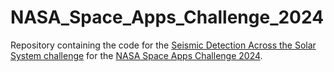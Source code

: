 # NASA_Space_Apps_Challenge_2024

Repository containing the code for the [Seismic Detection Across the Solar System challenge](https://www.spaceappschallenge.org/nasa-space-apps-2024/challenges/seismic-detection-across-the-solar-system/?tab=resources) for the [NASA Space Apps Challenge 2024](https://www.spaceappschallenge.org/nasa-space-apps-2024/).
